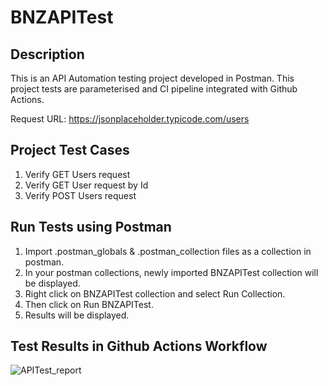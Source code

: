 # BNZAPITest
## Description
This is an API Automation testing project developed in Postman.
This project tests are parameterised and CI pipeline integrated with Github Actions.

Request URL: https://jsonplaceholder.typicode.com/users

## Project Test Cases
1. Verify GET Users request
2. Verify GET User request by Id
3. Verify POST Users request

## Run Tests using Postman
1. Import .postman_globals & .postman_collection files as a collection in postman.
2. In your postman collections, newly imported BNZAPITest collection will be displayed.
3. Right click on BNZAPITest collection and select Run Collection.
4. Then click on Run BNZAPITest.
5. Results will be displayed.

## Test Results in Github Actions Workflow

![APITest_report](https://user-images.githubusercontent.com/26199027/188288369-c211a90d-cde6-40a0-8069-2b7dfc6cc5ff.png)
